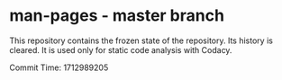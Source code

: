 # man-pages - master branch

This repository contains the frozen state of the repository.
Its history is cleared. It is used only for static code
analysis with Codacy.

Commit Time: 1712989205